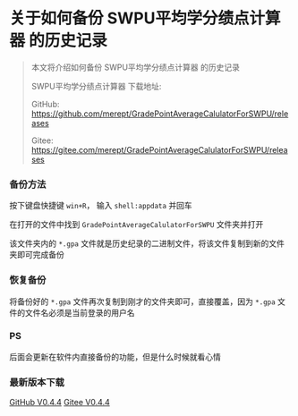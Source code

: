 # 关于如何备份 SWPU平均学分绩点计算器 的历史记录

> 本文将介绍如何备份 SWPU平均学分绩点计算器 的历史记录
>
> SWPU平均学分绩点计算器 下载地址:
>
> GitHub: <https://github.com/merept/GradePointAverageCalulatorForSWPU/releases>
>
> Gitee: <https://gitee.com/merept/GradePointAverageCalulatorForSWPU/releases>

### 备份方法

按下键盘快捷键 `win+R`， 输入 `shell:appdata` 并回车

在打开的文件中找到 `GradePointAverageCalulatorForSWPU` 文件夹并打开

该文件夹内的 `*.gpa` 文件就是历史纪录的二进制文件，将该文件复制到新的文件夹即可完成备份

### 恢复备份

将备份好的 `*.gpa` 文件再次复制到刚才的文件夹即可，直接覆盖，因为 `*.gpa` 文件的文件名必须是当前登录的用户名

### PS

后面会更新在软件内直接备份的功能，但是什么时候就看心情

### 最新版本下载

[GitHub V0.4.4](https://github.com/merept/GradePointAverageCalulatorForSWPU/releases/tag/V0.4.4)
[Gitee V0.4.4](https://gitee.com/merept/GradePointAverageCalulatorForSWPU/releases/V0.4.4)

